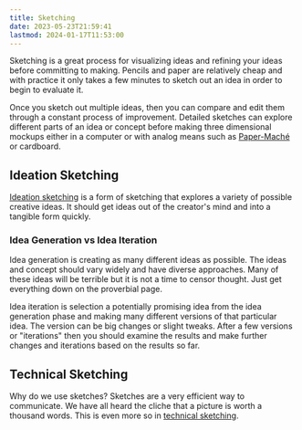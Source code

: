 ```yaml
---
title: Sketching
date: 2023-05-23T21:59:41
lastmod: 2024-01-17T11:53:00
---
```


Sketching is a great process for visualizing ideas and refining your ideas before committing to making. Pencils and paper are relatively cheap and with practice it only takes a few minutes to sketch out an idea in order to begin to evaluate it.

Once you sketch out multiple ideas, then you can compare and edit them through a constant process of improvement. Detailed sketches can explore different parts of an idea or concept before making three dimensional mockups either in a computer or with analog means such as [Paper-Maché](../sculpture/paper-mach%C3%A9.md) or cardboard.

## Ideation Sketching

[Ideation sketching](ideation-sketches.md) is a form of sketching that explores a variety of possible creative ideas. It should get ideas out of the creator's mind and into a tangible form quickly.

### Idea Generation vs Idea Iteration

Idea generation is creating as many different ideas as possible. The ideas and concept should vary widely and have diverse approaches. Many of these ideas will be terrible but it is not a time to censor thought. Just get everything down on the proverbial page.

Idea iteration is selection a potentially promising idea from the idea generation phase and making many different versions of that particular idea. The version can be big changes or slight tweaks. After a few versions or "iterations" then you should examine the results and make further changes and iterations based on the results so far.

## Technical Sketching

Why do we use sketches? Sketches are a very efficient way to communicate. We have all heard the cliche that a picture is worth a thousand words. This is even more so in [technical sketching](./technical-sketching.md).
